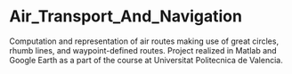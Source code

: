 # Air_Transport_And_Navigation
Computation and representation of air routes making use of great circles, rhumb lines, and waypoint-defined routes. Project realized in Matlab and Google Earth as a part of the course at Universitat Politecnica de Valencia.
